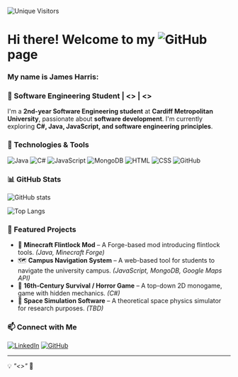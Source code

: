 ![Unique Visitors](https://hits.seeyoufarm.com/api/count/incr/badge.svg?url=https://github.com/JamesHarris&count_bg=%2379C83D&title_bg=%23555555&icon=github.svg&icon_color=%23E7E7E7&title=Unique+Visitors&edge_flat=false)

# Hi there! Welcome to my ![GitHub](https://img.shields.io/badge/GitHub-181717?style=for-the-badge&logo=github&logoColor=white) page

### My name is James Harris:

### 🚀 Software Engineering Student | <<Insert Here>> | <<Insert Here>>

I'm a **2nd-year Software Engineering student** at **Cardiff Metropolitan University**, passionate about **software development**. I'm currently exploring **C#, Java, JavaScript, and software engineering principles**.

### 🔧 Technologies & Tools

![Java](https://img.shields.io/badge/Java-ED8B00?style=for-the-badge&logo=java&logoColor=white)
![C#](https://img.shields.io/badge/C%23-239120?style=for-the-badge&logo=c-sharp&logoColor=white)
![JavaScript](https://img.shields.io/badge/JavaScript-F7DF1E?style=for-the-badge&logo=javascript&logoColor=black)
![MongoDB](https://img.shields.io/badge/MongoDB-47A248?style=for-the-badge&logo=mongodb&logoColor=white)
![HTML](https://img.shields.io/badge/HTML5-E34F26?style=for-the-badge&logo=html5&logoColor=white)
![CSS](https://img.shields.io/badge/CSS3-1572B6?style=for-the-badge&logo=css3&logoColor=white)
![GitHub](https://img.shields.io/badge/GitHub-181717?style=for-the-badge&logo=github&logoColor=white)

### 📊 GitHub Stats

![GitHub stats](https://github-readme-stats.vercel.app/api?username=JamesHarris&show_icons=true&theme=dark)

![Top Langs](https://github-readme-stats.vercel.app/api/top-langs/?username=jamesharris1307&layout=compact&theme=dark)

### 🌟 Featured Projects

- 🏹 **Minecraft Flintlock Mod** – A Forge-based mod introducing flintlock tools. *(Java, Minecraft Forge)*
- 🗺️ **Campus Navigation System** – A web-based tool for students to navigate the university campus. *(JavaScript, MongoDB, Google Maps API)*
- 🏡 **16th-Century Survival / Horror Game** – A top-down 2D monogame, game with hidden mechanics. *(C#)*
- 🚀 **Space Simulation Software** – A theoretical space physics simulator for research purposes. *(TBD)*

### 📫 Connect with Me

[![LinkedIn](https://img.shields.io/badge/LinkedIn-0077B5?style=for-the-badge&logo=linkedin&logoColor=white)](https://www.linkedin.com/in/james-harris1307)
[![GitHub](https://img.shields.io/badge/GitHub-100000?style=for-the-badge&logo=github&logoColor=white)](https://github.com/JamesHarris)

---

💡 *"<<Insert Something Here>>"* 🚀
